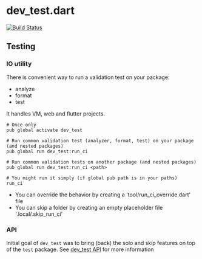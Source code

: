 # dev_test.dart

[![Build Status](https://travis-ci.org/tekartik/dev_test.dart.svg?branch=master)](https://travis-ci.org/tekartik/dev_test.dart)

## Testing

### IO utility

There is convenient way to run a validation test on your package:
- analyze
- format
- test

It handles VM, web and flutter projects.

```
# Once only
pub global activate dev_test

# Run common validation test (analyzer, format, test) on your package (and nested packages)
pub global run dev_test:run_ci

# Run common validation tests on another package (and nested packages)
pub global run dev_test:run_ci <path>

# You might run it simply (if global pub path is in your paths)
run_ci
```

- You can override the behavior by creating a 'tool/run_ci_override.dart' file
- You can skip a folder by creating an empty placeholder file '.local/.skip_run_ci'

### API

Initial goal of `dev_test` was to bring (back) the solo and skip features on top of the `test` package.
See [dev_test API](https://github.com/tekartik/dev_test.dart/blob/master/dev_test/doc/test.md) for more information

